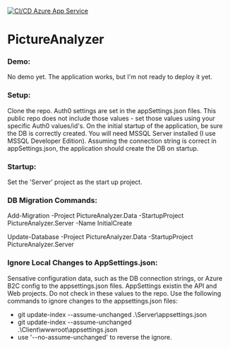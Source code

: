 [![CI/CD Azure App Service](https://github.com/shadowlings/PictureAnalyzer/actions/workflows/main_picturesanalyzer.yml/badge.svg)](https://github.com/shadowlings/PictureAnalyzer/actions/workflows/main_picturesanalyzer.yml)

# PictureAnalyzer

### Demo:
No demo yet. The application works, but I'm not ready to deploy it yet.

### Setup:
Clone the repo. Auth0 settings are set in the appSettings.json files. This public repo does not include those values - set those values using your specific Auth0 values/id's. On the initial startup of the application, be sure the DB is correctly created. You will need MSSQL Server installed (I use MSSQL Developer Edition). Assuming the connection string is correct in appSettings.json, the application should create the DB on startup.

### Startup:
Set the 'Server' project as the start up project.

### DB Migration Commands:
Add-Migration -Project PictureAnalyzer.Data -StartupProject PictureAnalyzer.Server -Name InitialCreate

Update-Database -Project PictureAnalyzer.Data -StartupProject PictureAnalyzer.Server

### Ignore Local Changes to AppSettings.json:
Sensative configuration data, such as the DB connection strings, or Azure B2C config to the appsettings.json files. AppSettings existin the API and Web projects. Do not check in these values to the repo. Use the following commands to ignore changes to the appsettings.json files:
 - git update-index --assume-unchanged .\Server\appsettings.json            
 - git update-index --assume-unchanged .\Client\wwwroot\appsettings.json
 - use '--no-assume-unchanged' to reverse the ignore.

